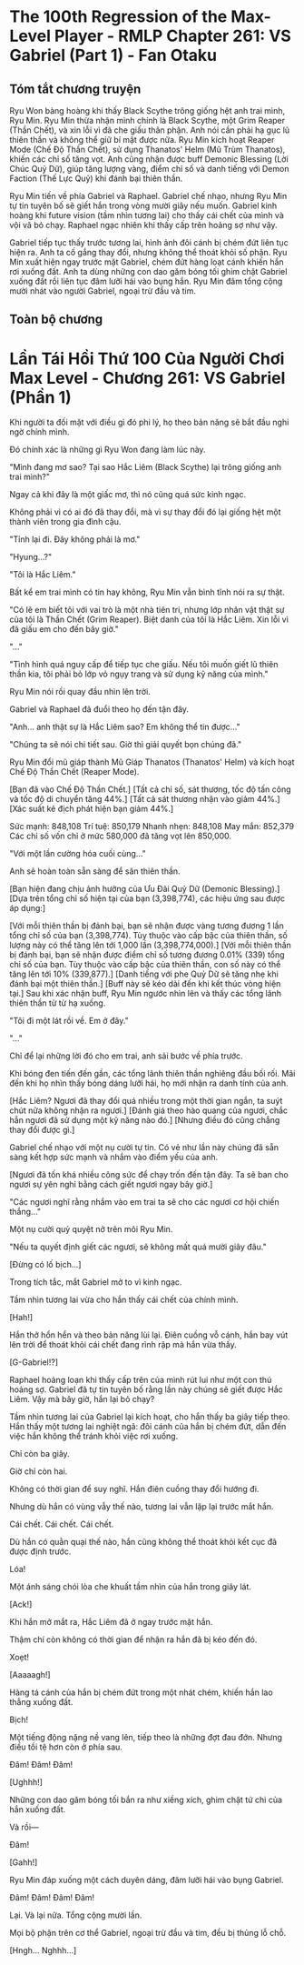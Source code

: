 # The 100th Regression of the Max-Level Player - RMLP Chapter 261: VS Gabriel (Part 1) - Fan Otaku

## Tóm tắt chương truyện

Ryu Won bàng hoàng khi thấy Black Scythe trông giống hệt anh trai mình, Ryu Min. Ryu Min thừa nhận mình chính là Black Scythe, một Grim Reaper (Thần Chết), và xin lỗi vì đã che giấu thân phận. Anh nói cần phải hạ gục lũ thiên thần và không thể giữ bí mật được nữa. Ryu Min kích hoạt Reaper Mode (Chế Độ Thần Chết), sử dụng Thanatos' Helm (Mũ Trùm Thanatos), khiến các chỉ số tăng vọt. Anh cũng nhận được buff Demonic Blessing (Lời Chúc Quỷ Dữ), giúp tăng lượng vàng, điểm chỉ số và danh tiếng với Demon Faction (Thế Lực Quỷ) khi đánh bại thiên thần.

Ryu Min tiến về phía Gabriel và Raphael. Gabriel chế nhạo, nhưng Ryu Min tự tin tuyên bố sẽ giết hắn trong vòng mười giây nếu muốn. Gabriel kinh hoàng khi future vision (tầm nhìn tương lai) cho thấy cái chết của mình và vội vã bỏ chạy. Raphael ngạc nhiên khi thấy cấp trên hoảng sợ như vậy.

Gabriel tiếp tục thấy trước tương lai, hình ảnh đôi cánh bị chém đứt liên tục hiện ra. Anh ta cố gắng thay đổi, nhưng không thể thoát khỏi số phận. Ryu Min xuất hiện ngay trước mặt Gabriel, chém đứt hàng loạt cánh khiến hắn rơi xuống đất. Anh ta dùng những con dao găm bóng tối ghim chặt Gabriel xuống đất rồi liên tục đâm lưỡi hái vào bụng hắn. Ryu Min đâm tổng cộng mười nhát vào người Gabriel, ngoại trừ đầu và tim.

## Toàn bộ chương

# Lần Tái Hồi Thứ 100 Của Người Chơi Max Level - Chương 261: VS Gabriel (Phần 1)

Khi người ta đối mặt với điều gì đó phi lý, họ theo bản năng sẽ bắt đầu nghi ngờ chính mình.

Đó chính xác là những gì Ryu Won đang làm lúc này.

"Mình đang mơ sao? Tại sao Hắc Liêm (Black Scythe) lại trông giống anh trai mình?"

Ngay cả khi đây là một giấc mơ, thì nó cũng quá sức kinh ngạc.

Không phải vì có ai đó đã thay đổi, mà vì sự thay đổi đó lại giống hệt một thành viên trong gia đình cậu.

"Tỉnh lại đi. Đây không phải là mơ."

"Hyung...?"

"Tôi là Hắc Liêm."

Bất kể em trai mình có tin hay không, Ryu Min vẫn bình tĩnh nói ra sự thật.

"Có lẽ em biết tôi với vai trò là một nhà tiên tri, nhưng lớp nhân vật thật sự của tôi là Thần Chết (Grim Reaper). Biệt danh của tôi là Hắc Liêm. Xin lỗi vì đã giấu em cho đến bây giờ."

"..."

"Tình hình quá nguy cấp để tiếp tục che giấu. Nếu tôi muốn giết lũ thiên thần kia, tôi phải bỏ lớp vỏ ngụy trang và sử dụng kỹ năng của mình."

Ryu Min nói rồi quay đầu nhìn lên trời.

Gabriel và Raphael đã đuổi theo họ đến tận đây.

"Anh... anh thật sự là Hắc Liêm sao? Em không thể tin được..."

"Chúng ta sẽ nói chi tiết sau. Giờ thì giải quyết bọn chúng đã."

Ryu Min đổi mũ giáp thành Mũ Giáp Thanatos (Thanatos' Helm) và kích hoạt Chế Độ Thần Chết (Reaper Mode).

\[Bạn đã vào Chế Độ Thần Chết.]
\[Tất cả chỉ số, sát thương, tốc độ tấn công và tốc độ di chuyển tăng 44%.]
\[Tất cả sát thương nhận vào giảm 44%.]
\[Xác suất kẻ địch phát hiện bạn giảm 44%.]

Sức mạnh: 848,108
Trí tuệ: 850,179
Nhanh nhẹn: 848,108
May mắn: 852,379
Các chỉ số vốn chỉ ở mức 580,000 đã tăng vọt lên 850,000.

"Với một lần cường hóa cuối cùng..."

Anh sẽ hoàn toàn sẵn sàng để săn thiên thần.

\[Bạn hiện đang chịu ảnh hưởng của Ưu Đãi Quỷ Dữ (Demonic Blessing).]
\[Dựa trên tổng chỉ số hiện tại của bạn (3,398,774), các hiệu ứng sau được áp dụng:]

\[Với mỗi thiên thần bị đánh bại, bạn sẽ nhận được vàng tương đương 1 lần tổng chỉ số của bạn (3,398,774). Tùy thuộc vào cấp bậc của thiên thần, số lượng này có thể tăng lên tới 1,000 lần (3,398,774,000).]
\[Với mỗi thiên thần bị đánh bại, bạn sẽ nhận được điểm chỉ số tương đương 0.01% (339) tổng chỉ số của bạn. Tùy thuộc vào cấp bậc của thiên thần, con số này có thể tăng lên tới 10% (339,877).]
\[Danh tiếng với phe Quỷ Dữ sẽ tăng nhẹ khi đánh bại một thiên thần.]
\[Buff này sẽ kéo dài đến khi kết thúc vòng hiện tại.]
Sau khi xác nhận buff, Ryu Min ngước nhìn lên và thấy các tổng lãnh thiên thần từ từ hạ xuống.

"Tôi đi một lát rồi về. Em ở đây."

"..."

Chỉ để lại những lời đó cho em trai, anh sải bước về phía trước.

Khi bóng đen tiến đến gần, các tổng lãnh thiên thần nghiêng đầu bối rối. Mãi đến khi họ nhìn thấy bóng dáng lưỡi hái, họ mới nhận ra danh tính của anh.

\[Hắc Liêm? Ngươi đã thay đổi quá nhiều trong một thời gian ngắn, ta suýt chút nữa không nhận ra ngươi.]
\[Đánh giá theo hào quang của ngươi, chắc hẳn ngươi đã sử dụng một kỹ năng nào đó.]
\[Nhưng điều đó cũng chẳng thay đổi được gì.]

Gabriel chế nhạo với một nụ cười tự tin. Có vẻ như lần này chúng đã sẵn sàng kết hợp sức mạnh và nhắm vào điểm yếu của anh.

\[Ngươi đã tốn khá nhiều công sức để chạy trốn đến tận đây. Ta sẽ ban cho ngươi sự yên nghỉ bằng cách giết ngươi ngay bây giờ.]

"Các ngươi nghĩ rằng nhắm vào em trai ta sẽ cho các ngươi cơ hội chiến thắng..."

Một nụ cười quỷ quyệt nở trên môi Ryu Min.

"Nếu ta quyết định giết các ngươi, sẽ không mất quá mười giây đâu."

\[Đừng có lố bịch...]

Trong tích tắc, mắt Gabriel mở to vì kinh ngạc.

Tầm nhìn tương lai vừa cho hắn thấy cái chết của chính mình.

\[Hah!]

Hắn thở hổn hển và theo bản năng lùi lại. Điên cuồng vỗ cánh, hắn bay vút lên trời để thoát khỏi cái chết đang rình rập mà hắn vừa thấy.

\[G-Gabriel!?]

Raphael hoảng loạn khi thấy cấp trên của mình rút lui như một con thú hoảng sợ. Gabriel đã tự tin tuyên bố rằng lần này chúng sẽ giết được Hắc Liêm. Vậy mà bây giờ, hắn lại bỏ chạy?

Tầm nhìn tương lai của Gabriel lại kích hoạt, cho hắn thấy ba giây tiếp theo. Hắn thấy một tương lai nghiệt ngã: đôi cánh của hắn bị chém đứt, dẫn đến việc hắn không thể tránh khỏi việc rơi xuống.

Chỉ còn ba giây.

Giờ chỉ còn hai.

Không có thời gian để suy nghĩ. Hắn điên cuồng thay đổi hướng đi.

Nhưng dù hắn có vùng vẫy thế nào, tương lai vẫn lặp lại trước mắt hắn.

Cái chết.
Cái chết.
Cái chết.

Dù hắn có quằn quại thế nào, hắn cũng không thể thoát khỏi kết cục đã được định trước.

Lóa!

Một ánh sáng chói lòa che khuất tầm nhìn của hắn trong giây lát.

\[Ack!]

Khi hắn mở mắt ra, Hắc Liêm đã ở ngay trước mặt hắn.

Thậm chí còn không có thời gian để nhận ra hắn đã bị kéo đến đó.

Xoẹt!

\[Aaaaagh!]

Hàng tá cánh của hắn bị chém đứt trong một nhát chém, khiến hắn lao thẳng xuống đất.

Bịch!

Một tiếng động nặng nề vang lên, tiếp theo là những đợt đau đớn. Nhưng điều tồi tệ hơn còn ở phía sau.

Đâm! Đâm! Đâm!

\[Ughhh!]

Những con dao găm bóng tối bắn ra như xiềng xích, ghim chặt tứ chi của hắn xuống đất.

Và rồi—

Đâm!

\[Gahh!]

Ryu Min đáp xuống một cách duyên dáng, đâm lưỡi hái vào bụng Gabriel.

Đâm! Đâm! Đâm! Đâm!

Lại.
Và lại nữa.
Tổng cộng mười lần.

Mọi bộ phận trên cơ thể Gabriel, ngoại trừ đầu và tim, đều bị thủng lỗ chỗ.

\[Hngh… Nghhh…]